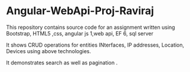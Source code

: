 # Angular-WebApi-Proj-Raviraj
This repository contains source code for an assignment
written using Bootstrap, HTML5 ,css, angular js 1,web api, EF 6, sql server

It shows CRUD operations for entities INterfaces, IP addresses, Location, Devices using above technologies.

It demonstrates search as well as pagination .
